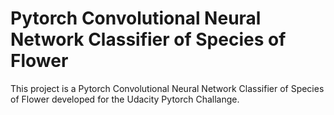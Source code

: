 # Pytorch Convolutional Neural Network Classifier of Species of Flower

This project is a Pytorch Convolutional Neural Network Classifier of Species of Flower developed for the Udacity Pytorch Challange.
